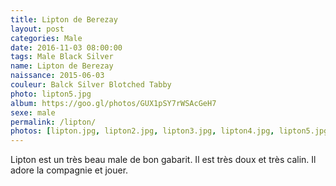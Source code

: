 ```yaml
---
title: Lipton de Berezay
layout: post
categories: Male
date: 2016-11-03 08:00:00
tags: Male Black Silver
name: Lipton de Berezay
naissance: 2015-06-03
couleur: Balck Silver Blotched Tabby
photo: lipton5.jpg
album: https://goo.gl/photos/GUX1pSY7rWSAcGeH7
sexe: male
permalink: /lipton/
photos: [lipton.jpg, lipton2.jpg, lipton3.jpg, lipton4.jpg, lipton5.jpg, lipton6.jpg, lipton7.jpg, lipton8.jpg, lipton9.jpg, lipton10.jpg, lipton11.jpg]
---
```


Lipton est un très beau male de bon gabarit. Il est très doux et très calin. Il adore la compagnie et jouer.  
